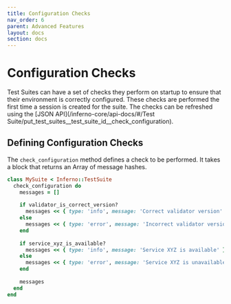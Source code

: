 ```yaml
---
title: Configuration Checks
nav_order: 6
parent: Advanced Features
layout: docs
section: docs
---
```

# Configuration Checks
Test Suites can have a set of checks they perform on startup to ensure that
their environment is correctly configured. These checks are performed the first
time a session is created for the suite. The checks can be refreshed using the
[JSON API](/inferno-core/api-docs/#/Test
Suite/put_test_suites__test_suite_id__check_configuration).

## Defining Configuration Checks
The `check_configuration` method defines a check to be performed. It takes a
block that returns an Array of message hashes.

```ruby
class MySuite < Inferno::TestSuite
  check_configuration do
    messages = []
    
    if validator_is_correct_version?
      messages << { type: 'info', message: 'Correct validator version' }
    else
      messages << { type: 'error', message: 'Incorrect validator version' }
    end
    
    if service_xyz_is_available?
      messages << { type: 'info', message: 'Service XYZ is available' }
    else
      messages << { type: 'error', message: 'Service XYZ is unavailable' }
    end
    
    messages
  end
end
```
